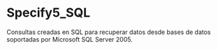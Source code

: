Specify5_SQL
============

Consultas creadas en SQL para recuperar datos desde bases de datos soportadas por Microsoft SQL Server 2005.

